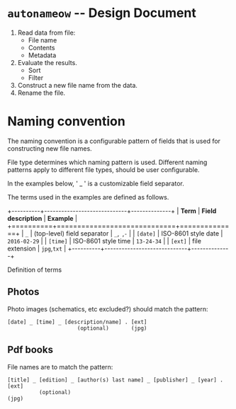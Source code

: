 `autonameow` -- Design Document
================================================================================


1. Read data from file:
    * File name
    * Contents
    * Metadata
2. Evaluate the results.
    * Sort
    * Filter
3. Construct a new file name from the data.
4. Rename the file.




Naming convention
================================================================================

The naming convention is a configurable pattern of fields that is used for
constructing new file names.

File type determines which naming pattern is used.
Different naming patterns apply to different file types, should be
user configurable.

In the examples below, ' _ ' is a customizable field separator.



The terms used in the examples are defined as follows.

+----------+-----------------------------+--------------+
| **Term** | **Field description**       | **Example**  |
+==========+=============================+==============+
| ` _ `    | (top-level) field separator | `_`,` `,`-`  |
| `[date]` | ISO-8601 style date         | `2016-02-29` |
| `[time]` | ISO-8601 style time         | `13-24-34`   |
| `[ext]`  | file extension              | `jpg`,`txt`  |
+----------+-----------------------------+--------------+



Definition of terms


Photos
------
Photo images (schematics, etc excluded?) should match the pattern:

    [date] _ [time] _ [description/name] . [ext]
                          (optional)       (jpg)



Pdf books
---------
File names are to match the pattern:

    [title] _ [edition] _ [author(s) last name] _ [publisher] _ [year] . [ext]
              (optional)                                                 (jpg)

